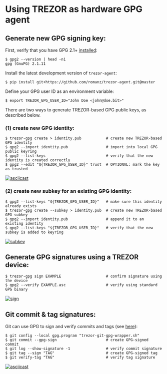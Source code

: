 # Using TREZOR as hardware GPG agent

## Generate new GPG signing key:
First, verify that you have GPG 2.1+ [installed](https://gist.github.com/vt0r/a2f8c0bcb1400131ff51):
```
$ gpg2 --version | head -n1
gpg (GnuPG) 2.1.11
```

Install the latest development version of `trezor-agent`:
```
$ pip install git+https://github.com/romanz/trezor-agent.git@master
```

Define your GPG user ID as an environment variable:
```
$ export TREZOR_GPG_USER_ID="John Doe <john@doe.bit>"
```

There are two ways to generate TREZOR-based GPG public keys, as described below.

### (1) create new GPG identity:
```
$ trezor-gpg create > identity.pub           # create new TREZOR-based GPG identity
$ gpg2 --import identity.pub                 # import into local GPG public keyring
$ gpg2 --list-keys                           # verify that the new identity is created correctly
$ gpg2 --edit "${TREZOR_GPG_USER_ID}" trust  # OPTIONAL: mark the key as trusted
```
[![asciicast](https://asciinema.org/a/44880.png)](https://asciinema.org/a/44880)

### (2) create new subkey for an existing GPG identity:
```
$ gpg2 --list-keys "${TREZOR_GPG_USER_ID}"   # make sure this identity already exists
$ trezor-gpg create --subkey > identity.pub  # create new TREZOR-based GPG subkey
$ gpg2 --import identity.pub                 # append it to an existing identity
$ gpg2 --list-keys "${TREZOR_GPG_USER_ID}"   # verify that the new subkey is added to keyring
```
[![subkey](https://asciinema.org/a/8t78s6pqo5yocisaiolqnjp63.png)](https://asciinema.org/a/8t78s6pqo5yocisaiolqnjp63)

## Generate GPG signatures using a TREZOR device:
```
$ trezor-gpg sign EXAMPLE                    # confirm signature using the device
$ gpg2 --verify EXAMPLE.asc                  # verify using standard GPG binary
```
[![sign](https://asciinema.org/a/f1unkptesb7anq09i8wugoko6.png)](https://asciinema.org/a/f1unkptesb7anq09i8wugoko6)

## Git commit & tag signatures:
Git can use GPG to sign and verify commits and tags (see [here](https://git-scm.com/book/en/v2/Git-Tools-Signing-Your-Work)):
```
$ git config --local gpg.program "trezor-git-gpg-wrapper.sh"
$ git commit --gpg-sign                      # create GPG-signed commit
$ git log --show-signature -1                # verify commit signature
$ git tag --sign "TAG"                       # create GPG-signed tag
$ git verify-tag "TAG"                       # verify tag signature
```
[![asciicast](https://asciinema.org/a/44879.png)](https://asciinema.org/a/44879)
